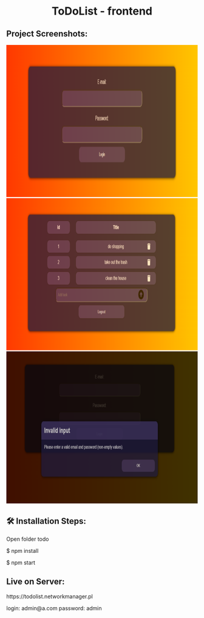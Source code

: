 <h1 align="center" id="title">ToDoList - frontend</h1>

<h2>Project Screenshots:</h2>

<img src="https://github.com/dans100/ToDoList-frontend/blob/main/public/login.png" alt="project-screenshot" width="800" height="400/">
<img src="https://github.com/dans100/ToDoList-frontend/blob/main/public/view.png" alt="project-screenshot" width="800" height="400/">
<img src="https://github.com/dans100/ToDoList-frontend/blob/main/public/error.png" alt="project-screenshot" width="800" height="400/">

<h2>🛠️ Installation Steps:</h2>

<p>Open folder todo</p>

<p>$ npm install</p>

<p>$ npm start</p>

<h2>Live on Server:</h2>

<p>https://todolist.networkmanager.pl</p>

<p>login: admin@a.com
   password: admin
<p>

